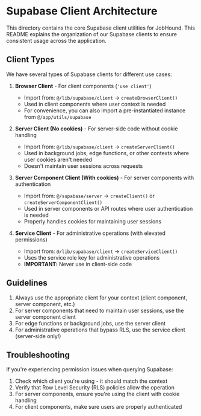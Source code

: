 # Supabase Client Architecture

This directory contains the core Supabase client utilities for JobHound. This README explains the organization of our Supabase clients to ensure consistent usage across the application.

## Client Types

We have several types of Supabase clients for different use cases:

1. **Browser Client** - For client components (`'use client'`)
   - Import from: `@/lib/supabase/client` → `createBrowserClient()`
   - Used in client components where user context is needed
   - For convenience, you can also import a pre-instantiated instance from `@/app/utils/supabase`

2. **Server Client (No cookies)** - For server-side code without cookie handling
   - Import from: `@/lib/supabase/client` → `createServerClient()`
   - Used in background jobs, edge functions, or other contexts where user cookies aren't needed
   - Doesn't maintain user sessions across requests

3. **Server Component Client (With cookies)** - For server components with authentication
   - Import from: `@/supabase/server` → `createClient()` or `createServerComponentClient()`
   - Used in server components or API routes where user authentication is needed
   - Properly handles cookies for maintaining user sessions

4. **Service Client** - For administrative operations (with elevated permissions)
   - Import from: `@/lib/supabase/client` → `createServiceClient()`
   - Uses the service role key for administrative operations
   - **IMPORTANT:** Never use in client-side code

## Guidelines

1. Always use the appropriate client for your context (client component, server component, etc.)
2. For server components that need to maintain user sessions, use the server component client
3. For edge functions or background jobs, use the server client
4. For administrative operations that bypass RLS, use the service client (server-side only!)

## Troubleshooting

If you're experiencing permission issues when querying Supabase:

1. Check which client you're using - it should match the context
2. Verify that Row Level Security (RLS) policies allow the operation
3. For server components, ensure you're using the client with cookie handling
4. For client components, make sure users are properly authenticated 